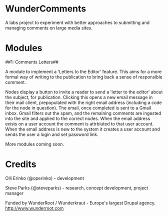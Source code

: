 WunderComments
==============

A labs project to experiment with better approaches to submitting and managing comments on large media sites.


Modules
=======

##1: Comments Letters##

A module to implement a 'Letters to the Editor' feature. This aims for a more formal way of writing to the publication to bring back a sense of responsible comment.

Nodes display a button to invite a reader to send a 'letter to the editor' about the subject, for publication. Clicking this opens a new email message in their mail client, prepopulated with the right email address (including a code for the node in question). The email, once completed is sent to a Gmail inbox. Gmail filters out the spam, and the remaining comments are ingested into the site and applied to the correct nodes. When the email address exists on a user account the comment is attrbiuted to that user account. When the email address is new to the system it creates a user account and sends the user a login and set password link.


More modules coming soon.



Credits
=======

Olli Erinko (@operinko) - development

Steve Parks (@steveparks) - research, concept development, project manager


Funded by WunderRoot / Wunderkraut - Europe's largest Drupal agency.
http://www.wunderroot.com

